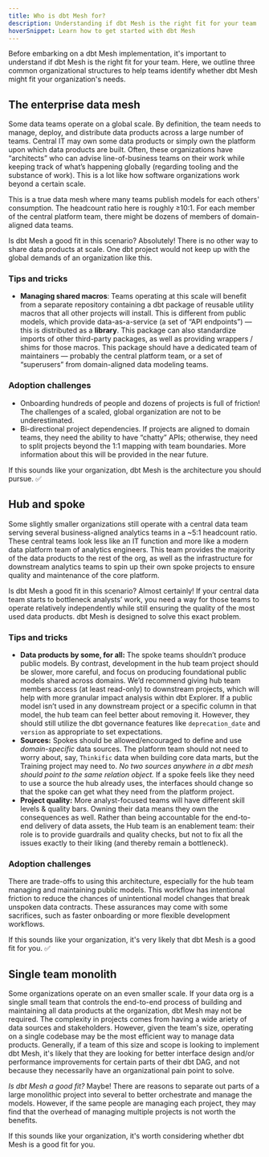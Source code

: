```yaml
---
title: Who is dbt Mesh for?
description: Understanding if dbt Mesh is the right fit for your team
hoverSnippet: Learn how to get started with dbt Mesh
---
```


Before embarking on a dbt Mesh implementation, it's important to understand if dbt Mesh is the right fit for your team. Here, we outline three common organizational structures to help teams identify whether dbt Mesh might fit your organization's needs. 

## The enterprise data mesh

Some data teams operate on a global scale. By definition, the team needs to manage, deploy, and distribute data products across a large number of teams. Central IT may own some data products or simply own the platform upon which data products are built. Often, these organizations have “architects” who can advise line-of-business teams on their work while keeping track of what’s happening globally (regarding tooling and the substance of work). This is a lot like how software organizations work beyond a certain scale.

This is a true data mesh where many teams publish models for each others' consumption. The headcount ratio here is roughly ≥10:1. For each member of the central platform team, there might be dozens of members of domain-aligned data teams.

Is dbt Mesh a good fit in this scenario? Absolutely! There is no other way to share data products at scale. One dbt project would not keep up with the global demands of an organization like this.

### Tips and tricks

- **Managing shared macros**: Teams operating at this scale will benefit from a separate repository containing a dbt package of reusable utility macros that all other projects will install. This is different from public models, which provide data-as-a-service (a set of “API endpoints”) — this is distributed as a **library**. This package can also standardize imports of other third-party packages, as well as providing wrappers / shims for those macros. This package should have a dedicated team of maintainers — probably the central platform team, or a set of “superusers” from domain-aligned data modeling teams.

### Adoption challenges

- Onboarding hundreds of people and dozens of projects is full of friction! The challenges of a scaled, global organization are not to be underestimated.
- Bi-directional project dependencies. If projects are aligned to domain teams, they need the ability to have “chatty” APIs; otherwise, they need to split projects beyond the 1:1 mapping with team boundaries. More information about this will be provided in the near future. 

If this sounds like your organization, dbt Mesh is the architecture you should pursue. ✅

## Hub and spoke

Some slightly smaller organizations still operate with a central data team serving several business-aligned analytics teams in a ~5:1 headcount ratio. These central teams look less like an IT function and more like a modern data platform team of analytics engineers. This team provides the majority of the data products to the rest of the org, as well as the infrastructure for downstream analytics teams to spin up their own spoke projects to ensure quality and maintenance of the core platform.

Is dbt Mesh a good fit in this scenario? Almost certainly! If your central data team starts to bottleneck analysts’ work, you need a way for those teams to operate relatively independently while still ensuring the quality of the most used data products. dbt Mesh is designed to solve this exact problem.

### Tips and tricks

- **Data products by some, for all:** The spoke teams shouldn’t produce public models. By contrast, development in the hub team project should be slower, more careful, and focus on producing foundational public models shared across domains. We’d recommend giving hub team members access (at least read-only) to downstream projects, which will help with more granular impact analysis within dbt Explorer. If a public model isn’t used in any downstream project or a specific column in that model, the hub team can feel better about removing it. However, they should still utilize the dbt governance features like `deprecation_date` and `version` as appropriate to set expectations.
- **Sources:** Spokes should be allowed/encouraged to define and use _domain-specific_ data sources. The platform team should not need to worry about, say, `Thinkific` data when building core data marts, but the Training project may need to. _No two sources anywhere in a dbt mesh should point to the same relation object._ If a spoke feels like they need to use a source the hub already uses, the interfaces should change so that the spoke can get what they need from the platform project.
- **Project quality:** More analyst-focused teams will have different skill levels & quality bars. Owning their data means they own the consequences as well. Rather than being accountable for the end-to-end delivery of data assets, the Hub team is an enablement team: their role is to provide guardrails and quality checks, but not to fix all the issues exactly to their liking (and thereby remain a bottleneck).

### Adoption challenges

There are trade-offs to using this architecture, especially for the hub team managing and maintaining public models. This workflow has intentional friction to reduce the chances of unintentional model changes that break unspoken data contracts. These assurances may come with some sacrifices, such as faster onboarding or more flexible development workflows.

If this sounds like your organization, it's very likely that dbt Mesh is a good fit for you. ✅

## Single team monolith

Some organizations operate on an even smaller scale. If your data org is a single small team that controls the end-to-end process of building and maintaining all data products at the organization, dbt Mesh may not be required. The complexity in projects comes from having a wide ariety of data sources and stakeholders. However, given the team's size, operating on a single codebase may be the most efficient way to manage data products. Generally, if a team of this size and scope is looking to implement dbt Mesh, it's likely that they are looking for better interface design and/or performance improvements for certain parts of their dbt DAG, and not because they necessarily have an organizational pain point to solve.

_Is dbt Mesh a good fit?_  Maybe! There are reasons to separate out parts of a large monolithic project into several to better orchestrate and manage the models. However, if the same people are managing each project, they may find that the overhead of managing multiple projects is not worth the benefits.

If this sounds like your organization, it's worth considering whether dbt Mesh is a good fit for you.
